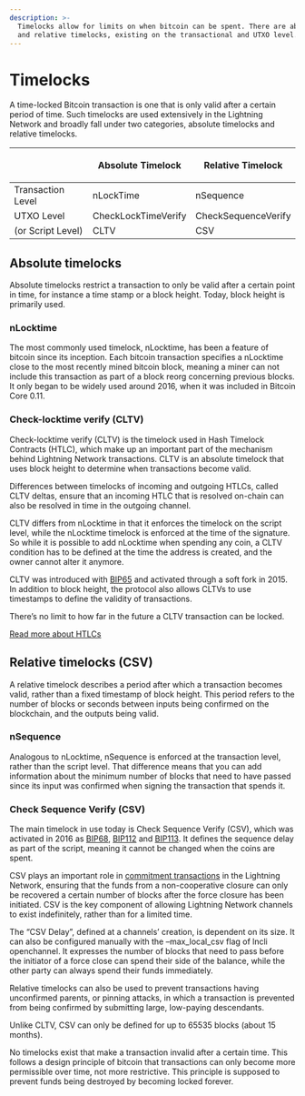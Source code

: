 ```yaml
---
description: >-
  Timelocks allow for limits on when bitcoin can be spent. There are absolute
  and relative timelocks, existing on the transactional and UTXO level.
---
```


# Timelocks

A time-locked Bitcoin transaction is one that is only valid after a certain period of time. Such timelocks are used extensively in the Lightning Network and broadly fall under two categories, absolute timelocks and relative timelocks.

| <p><br></p>       | Absolute Timelock   | Relative Timelock   |
| ----------------- | ------------------- | ------------------- |
| Transaction Level | nLockTime           | nSequence           |
| UTXO Level        | CheckLockTimeVerify | CheckSequenceVerify |
| (or Script Level) | CLTV                | CSV                 |

## Absolute timelocks <a href="#docs-internal-guid-0d5e29e5-7fff-99b6-bc86-be913c8afa87" id="docs-internal-guid-0d5e29e5-7fff-99b6-bc86-be913c8afa87"></a>

Absolute timelocks restrict a transaction to only be valid after a certain point in time, for instance a time stamp or a block height. Today, block height is primarily used.

### nLocktime

The most commonly used timelock, nLocktime, has been a feature of bitcoin since its inception. Each bitcoin transaction specifies a nLocktime close to the most recently mined bitcoin block, meaning a miner can not include this transaction as part of a block reorg concerning previous blocks. It only began to be widely used around 2016, when it was included in Bitcoin Core 0.11.

### Check-locktime verify (CLTV) <a href="#docs-internal-guid-0730def9-7fff-d01f-706d-cd4c3af5f3e0" id="docs-internal-guid-0730def9-7fff-d01f-706d-cd4c3af5f3e0"></a>

Check-locktime verify (CLTV) is the timelock used in Hash Timelock Contracts (HTLC), which make up an important part of the mechanism behind Lightning Network transactions. CLTV is an absolute timelock that uses block height to determine when transactions become valid.

Differences between timelocks of incoming and outgoing HTLCs, called CLTV deltas, ensure that an incoming HTLC that is resolved on-chain can also be resolved in time in the outgoing channel.

CLTV differs from nLocktime in that it enforces the timelock on the script level, while the nLocktime timelock is enforced at the time of the signature. So while it is possible to add nLocktime when spending any coin, a CLTV condition has to be defined at the time the address is created, and the owner cannot alter it anymore.

CLTV was introduced with [BIP65](https://github.com/bitcoin/bips/blob/master/bip-0065.mediawiki) and activated through a soft fork in 2015. In addition to block height, the protocol also allows CLTVs to use timestamps to define the validity of transactions.

There’s no limit to how far in the future a CLTV transaction can be locked.

[Read more about HTLCs](hash-time-lock-contract-htlc.md)

## Relative timelocks (CSV) <a href="#docs-internal-guid-f1bf5aca-7fff-5e2d-1681-8a05f839466a" id="docs-internal-guid-f1bf5aca-7fff-5e2d-1681-8a05f839466a"></a>

A relative timelock describes a period after which a transaction becomes valid, rather than a fixed timestamp of block height. This period refers to the number of blocks or seconds between inputs being confirmed on the blockchain, and the outputs being valid.

### nSequence

Analogous to nLocktime, nSequence is enforced at the transaction level, rather than the script level. That difference means that you can add information about the minimum number of blocks that need to have passed since its input was confirmed when signing the transaction that spends it.

### Check Sequence Verify (CSV)

The main timelock in use today is Check Sequence Verify (CSV), which was activated in 2016 as [BIP68](https://github.com/bitcoin/bips/blob/master/bip-0068.mediawiki), [BIP112](https://github.com/bitcoin/bips/blob/master/bip-0112.mediawiki) and [BIP113](https://github.com/bitcoin/bips/blob/master/bip-0113.mediawiki). It defines the sequence delay as part of the script, meaning it cannot be changed when the coins are spent.

CSV plays an important role in [commitment transactions](https://docs.lightning.engineering/the-lightning-network/payment-channels/lifecycle-of-a-payment-channel) in the Lightning Network, ensuring that the funds from a non-cooperative closure can only be recovered a certain number of blocks after the force closure has been initiated. CSV is the key component of allowing Lightning Network channels to exist indefinitely, rather than for a limited time.

The “CSV Delay”, defined at a channels’ creation, is dependent on its size. It can also be configured manually with the –max\_local\_csv flag of lncli openchannel. It expresses the number of blocks that need to pass before the initiator of a force close can spend their side of the balance, while the other party can always spend their funds immediately.

Relative timelocks can also be used to prevent transactions having unconfirmed parents, or pinning attacks, in which a transaction is prevented from being confirmed by submitting large, low-paying descendants.

Unlike CLTV, CSV can only be defined for up to 65535 blocks (about 15 months).

No timelocks exist that make a transaction invalid after a certain time. This follows a design principle of bitcoin that transactions can only become more permissible over time, not more restrictive. This principle is supposed to prevent funds being destroyed by becoming locked forever.
